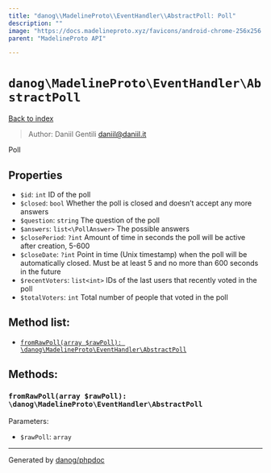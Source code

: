 ```yaml
---
title: "danog\\MadelineProto\\EventHandler\\AbstractPoll: Poll"
description: ""
image: "https://docs.madelineproto.xyz/favicons/android-chrome-256x256.png"
parent: "MadelineProto API"

---
```

# `danog\MadelineProto\EventHandler\AbstractPoll`
[Back to index](../../../index.html)

> Author: Daniil Gentili <daniil@daniil.it>  
  

Poll  



## Properties
* `$id`: `int` ID of the poll
* `$closed`: `bool` Whether the poll is closed and doesn’t accept any more answers
* `$question`: `string` The question of the poll
* `$answers`: `list<\PollAnswer>` The possible answers
* `$closePeriod`: `?int` Amount of time in seconds the poll will be active after creation, 5-600
* `$closeDate`: `?int` Point in time (Unix timestamp) when the poll will be automatically closed. Must be at least 5 and no more than 600 seconds in the future
* `$recentVoters`: `list<int>` IDs of the last users that recently voted in the poll
* `$totalVoters`: `int` Total number of people that voted in the poll

## Method list:
* [`fromRawPoll(array $rawPoll): \danog\MadelineProto\EventHandler\AbstractPoll`](#fromrawpoll-array-rawpoll-danog-madelineproto-eventhandler-abstractpoll)

## Methods:
### `fromRawPoll(array $rawPoll): \danog\MadelineProto\EventHandler\AbstractPoll`




Parameters:

* `$rawPoll`: `array`   



---
Generated by [danog/phpdoc](https://phpdoc.daniil.it)

